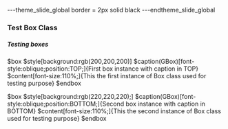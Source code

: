 ---theme_slide_global
border = 2px solid black
---endtheme_slide_global

### Test Box Class

##### Testing boxes

$box
$style[background:rgb(200,200,200)]
$caption(GBox)[font-style:oblique;position:TOP;]{First box instance with caption in TOP}
$content[font-size:110%;]{This the first instance of Box class used for testing purpose}
$endbox

$box
$style[background:rgb(220,220,220);]
$caption(GBox)[font-style:oblique;position:BOTTOM;]{Second box instance with caption in BOTTOM}
$content[font-size:110%;]{This the second instance of Box class used for testing purpose}
$endbox
